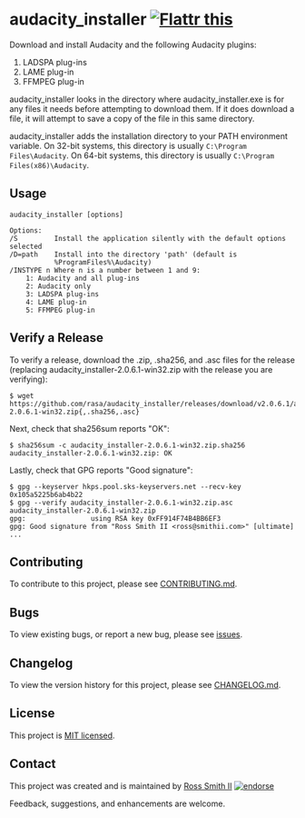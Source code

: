 # audacity_installer [![Flattr this][flatter_png]][flatter]

Download and install Audacity and the following Audacity plugins:

  1. LADSPA plug-ins
  2. LAME plug-in
  3. FFMPEG plug-in

audacity_installer looks in the directory where audacity_installer.exe is for
any files it needs before attempting to download them. If it does download a
file, it will attempt to save a copy of the file in this same directory.

audacity_installer adds the installation directory to your PATH environment variable.
On 32-bit systems, this directory is usually `C:\Program Files\Audacity`.
On 64-bit systems, this directory is usually `C:\Program Files(x86)\Audacity`.

## Usage

````
audacity_installer [options]

Options:
/S         Install the application silently with the default options selected
/D=path    Install into the directory 'path' (default is
           %ProgramFiles%\Audacity)
/INSTYPE n Where n is a number between 1 and 9:
	1: Audacity and all plug-ins
	2: Audacity only
	3: LADSPA plug-ins
	4: LAME plug-in
	5: FFMPEG plug-in
````

## Verify a Release

To verify a release, download the .zip, .sha256, and .asc files for the release 
(replacing audacity_installer-2.0.6.1-win32.zip with the release you are verifying):

````
$ wget https://github.com/rasa/audacity_installer/releases/download/v2.0.6.1/audacity_installer-2.0.6.1-win32.zip{,.sha256,.asc}
````

Next, check that sha256sum reports "OK":
````
$ sha256sum -c audacity_installer-2.0.6.1-win32.zip.sha256
audacity_installer-2.0.6.1-win32.zip: OK
````

Lastly, check that GPG reports "Good signature":

````
$ gpg --keyserver hkps.pool.sks-keyservers.net --recv-key 0x105a5225b6ab4b22
$ gpg --verify audacity_installer-2.0.6.1-win32.zip.asc audacity_installer-2.0.6.1-win32.zip
gpg:                using RSA key 0xFF914F74B4BB6EF3
gpg: Good signature from "Ross Smith II <ross@smithii.com>" [ultimate]
...
````

## Contributing

To contribute to this project, please see [CONTRIBUTING.md](CONTRIBUTING.md).

## Bugs

To view existing bugs, or report a new bug, please see [issues](../../issues).

## Changelog

To view the version history for this project, please see [CHANGELOG.md](CHANGELOG.md).

## License

This project is [MIT licensed](LICENSE).

## Contact

This project was created and is maintained by [Ross Smith II][] [![endorse][endorse_png]][endorse]

Feedback, suggestions, and enhancements are welcome.

[Ross Smith II]: mailto:ross@smithii.com "ross@smithii.com"
[flatter]: https://flattr.com/submit/auto?user_id=rasa&url=https%3A%2F%2Fgithub.com%2Frasa%2Faudacity_installer
[flatter_png]: http://button.flattr.com/flaudacity_installer-badge-large.png "Flattr this"
[endorse]: https://coderwall.com/rasa
[endorse_png]: https://api.coderwall.com/rasa/endorsecount.png "endorse"

